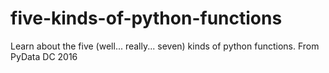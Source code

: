 # five-kinds-of-python-functions
Learn about the five (well... really... seven) kinds of python functions. From PyData DC 2016

